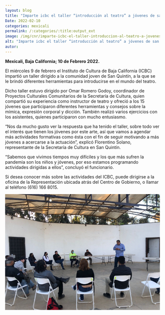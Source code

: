 ```yaml
---
layout: blog
title: "Imparte icbc el taller “introducción al teatro” a jóvenes de san quintín"
Date: 2022-02-10
categories: mexicali
permalink: /:categories/:title:output_ext
image: /img/cnr/imparte-icbc-el-taller-introduccion-al-teatro-a-jovenes-de-sanquintin.png
alt: "Imparte icbc el taller “introducción al teatro” a jóvenes de san quintín"
autor:
---
```


**Mexicali, Baja California; 10 de Febrero 2022.** 

El miércoles 9 de febrero el Instituto de Cultura de Baja California (ICBC) impartió un taller dirigido a la comunidad joven de San Quintín, a la que se le brindó diferentes herramientas para introducirse en el mundo del teatro.

Dicho taller estuvo dirigido por Omar Romero Godoy, coordinador de Proyectos Culturales Comunitarios de la Secretaría de Cultura, quien compartió su experiencia como instructor de teatro y ofreció a los 15 jóvenes que participaron diferentes herramientas y consejos sobre la mímica, expresión corporal y dicción. También realizó varios ejercicios con los asistentes, quienes participaron con mucho entusiasmo.

“Nos da mucho gusto ver la respuesta que ha tenido el taller, sobre todo ver el interés que tienen los jóvenes por este arte, así que vamos a agendar más actividades formativas como ésta con el fin de seguir motivando a más jóvenes a acercarse a la actuación”, explicó Florentino Solano, representante de la Secretaría de Cultura en San Quintín.

“Sabemos que vivimos tiempos muy difíciles y los que más sufren la pandemia son los niños y jóvenes, por eso estamos programando actividades dirigidas a ellos”, concluyó el funcionario.

Si desea conocer más sobre las actividades del ICBC, puede dirigirse a la oficina de la Representación ubicada atrás del Centro de Gobierno, o llamar al teléfono (616) 166 8015.

<div id="carouselExampleSlidesOnly" class="carousel slide" data-ride="carousel">
  <div class="carousel-inner">
    <div class="carousel-item active">
       <img class="d-block w-100" src="/img/cnr/imparte-icbc-el-taller-introduccion-al-teatro-a-jovenes-de-sanquintin.png" loading="lazy"  alt="Imparte icbc el taller “introducción al teatro” a jóvenes de san quintín">
    </div>
  </div>
</div>